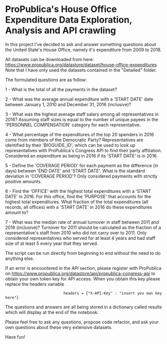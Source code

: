# ProPublica's House Office Expenditure Data Exploration, Analysis and API crawling

In this project I've decided to ask and answer something questions about the United State's House Office, 
namely it's expenditure from 2009 to 2018. 

All datasets can be downloaded from here: https://www.propublica.org/datastore/dataset/house-office-expenditures
Note that I have only used the datasets contained in the "Detailed" folder.

The formulated questions are as follow:

1 - What is the total of all the payments in the dataset?


2 - What was the average annual expenditure with a 'START DATE' date between January 1, 2010
and December 31, 2016 (inclusive)?


3 - What was the highest average staff salary among all representatives in 2016? 
Assuming staff sizes is equal to the number of unique payees in the 'PERSONNEL COMPENSATION' category for each representative.


4 - What percentage of the expenditures of the top 20 spenders in 2016 come from members of the Democratic Party? 
Representatives are identified by their 'BIOGUIDE_ID', which can be used to look up representatives 
with ProPublica's Congress API to find their party affiliation. 
Considered an expenditure as being in 2016 if its 'START DATE' is in 2016.


5 - Define the 'COVERAGE PERIOD' for each payment as the difference (in days) between 'END DATE' and 'START DATE'. 
What is the standard deviation in 'COVERAGE PERIOD'? Only considered payments with strictly positive amounts.


6 - Find the 'OFFICE' with the highest total expenditures with a 'START DATE' in 2016. 
For this office, find the 'PURPOSE' that accounts for the highest total expenditures. 
What fraction of the total expenditures (all records, all offices) with a 'START DATE' in 2016 do these expenditures amount to?


7 - What was the median rate of annual turnover in staff between 2011 and 2016 (inclusive)? 
Turnover for 2011 should be calculated as the fraction of a representative's staff from 2010 who did not carry over to 2011.
Only considered representatives who served for at least 4 years and had staff size of at least 5 every year that they served.


The script can be run directly from beginning to end without the need to do anything else.

If an error is encountered in the API section, please register with ProPublica on https://www.propublica.org/datastore/api/propublica-congress-api
to obtain your own token key for API access. When you obtain this key please replace the headers variable

                              headers = {"X-API-Key" : "insert you own key here"}

The questions and answers are all being stored in a dictionary called results which will display at the end of the notebook.

Please feel free to ask any questions, propose code refactor, and ask your own questions about these very extensive datasets.

Have fun!
